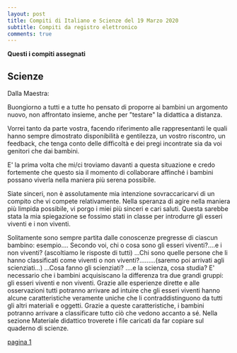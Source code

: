 ```yaml
---
layout: post
title: Compiti di Italiano e Scienze del 19 Marzo 2020
subtitle: Compiti da registro elettronico
comments: true
---
```



**Questi i compiti assegnati**

## Scienze

Dalla Maestra:

Buongiorno a tutti e a tutte ho pensato di proporre ai bambini un argomento nuovo, non affrontato insieme, anche per "testare" la didattica a distanza. 

Vorrei tanto da parte vostra, facendo riferimento alle rappresentanti le quali hanno sempre dimostrato disponibilità e gentilezza, un vostro riscontro, un feedback, che tenga conto delle difficoltà e dei pregi incontrate sia da voi genitori che dai bambini. 

E' la prima volta che mi/ci troviamo davanti a questa situazione e credo fortemente che questo sia il momento di collaborare affinché i bambini possano viverla nella maniera più serena possibile. 

Siate sinceri, non è assolutamente mia intenzione sovraccaricarvi di un compito che vi compete relativamente. Nella speranza di agire nella maniera più limpida possibile, vi porgo i miei più sinceri e cari saluti. Questa sarebbe stata la mia spiegazione se fossimo stati in classe per introdurre gli esseri viventi e i non viventi. 

Solitamente sono sempre partita dalle conoscenze pregresse di ciascun bambino: esempio.... Secondo voi, chi o cosa sono gli esseri viventi?....e i non viventi? (ascoltiamo le risposte di tutti) ...Chi sono quelle persone che li hanno classificati come viventi o non viventi?.........(saremo poi arrivati agli scienziati...) ...Cosa fanno gli scienziati? ....e la scienza, cosa studia? E' necessario che i bambini acquisiscano la differenza tra due grandi gruppi: gli esseri viventi e non viventi. Grazie alle esperienze dirette e alle osservazioni tutti potranno arrivare ad intuire che gli esseri viventi hanno alcune caratteristiche veramente uniche che li contraddistinguono da tutti gli altri materiali e oggetti. Grazie a queste caratteristiche, i bambini potranno arrivare a classificare tutto ciò che vedono accanto a sé. Nella sezione Materiale didattico troverete i file caricati da far copiare sul quaderno di scienze.

[pagina 1](/img/1.JPG)


